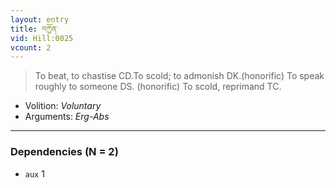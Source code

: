 ```yaml
---
layout: entry
title: བཀྱོན་
vid: Hill:0025
vcount: 2
---
```

> To beat, to chastise CD\.To scold; to admonish DK\.(honorific) To speak roughly to someone DS\. (honorific) To scold, reprimand TC\.

* Volition: _Voluntary_
* Arguments: _Erg-Abs_

---

### Dependencies (N = 2)
* `aux` 1
